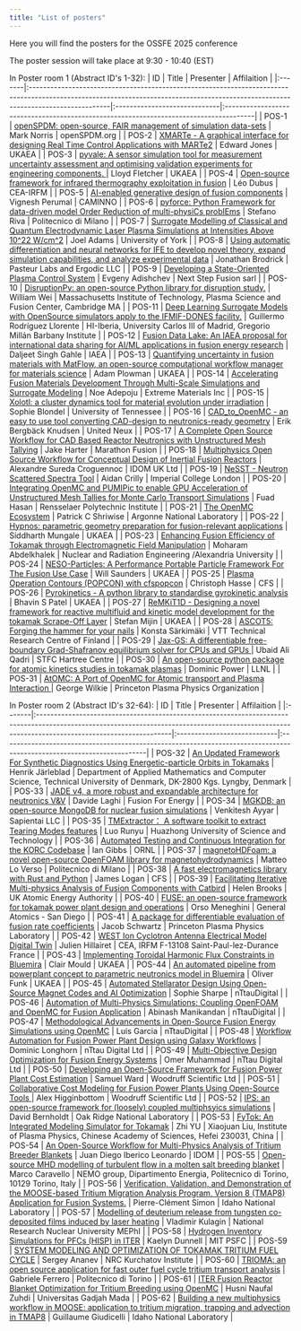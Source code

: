 ```yaml
---
title: "List of posters"
---
```


Here you will find the posters for the OSSFE 2025 conference

The poster session will take place at 9:30 - 10:40 (EST)

In Poster room 1 (Abstract ID's 1-32):
| ID     | Title                                                                                                                                                                             | Presenter                    | Affilaition                                                                           |
|:-------|:----------------------------------------------------------------------------------------------------------------------------------------------------------------------------------|:-----------------------------|:--------------------------------------------------------------------------------------|
| POS-1  | [openSPDM: open-source, FAIR management of simulation data-sets](abstracts/mark-openspdm.md)                                                                                      | Mark Norris                  | openSPDM.org                                                                          |
| POS-2  | [XMARTe - A graphical interface for designing Real Time Control Applications with MARTe2](abstracts/edward-xmarte.md)                                                             | Edward Jones                 | UKAEA                                                                                 |
| POS-3  | [pyvale: A sensor simulation tool for measurement uncertainty assessment and optimising validation experiments for engineering components. ](abstracts/lloyd-pyvale.md)           | Lloyd Fletcher               | UKAEA                                                                                 |
| POS-4  | [Open-source framework for infrared thermography exploitation in fusion](abstracts/léo-open.md)                                                                                   | Léo Dubus                    | CEA-IRFM                                                                              |
| POS-5  | [AI-enabled generative design of fusion components](abstracts/v.-ai.md)                                                                                                           | Vignesh Perumal              | CAMINNO                                                                               |
| POS-6  | [pyforce: Python Framework for data-driven model Order Reduction of multi-physiCs problEms](abstracts/stefano-pyforce.md)                                                         | Stefano Riva                 | Politecnico di Milano                                                                 |
| POS-7  | [Surrogate Modelling of Classical and Quantum Electrodynamic Laser Plasma Simulations at Intensities Above 10^22 W/cm^2](abstracts/joel-surrogate.md)                             | Joel Adams                   | University of York                                                                    |
| POS-8  | [Using automatic differentiation and neural networks for IFE to develop novel theory, expand simulation capabilities, and analyze experimental data](abstracts/jonathan-using.md) | Jonathan Brodrick            | Pasteur Labs and Ergodic LLC                                                          |
| POS-9  | [Developing a State-Oriented Plasma Control System](abstracts/alexander-developing.md)                                                                                            | Evgeny Adishchev             | Next Step Fusion sarl                                                                 |
| POS-10 | [DisruptionPy: an open-source Python library for disruption study.](abstracts/y-disruptionpy.md)                                                                                  | William Wei                  | Massachusetts Institute of Technology, Plasma Science and Fusion Center, Cambridge MA |
| POS-11 | [Deep Learning Surrogate Models with OpenSource simulators apply to the IFMIF-DONES facility.](abstracts/guillermo-deep.md)                                                       | Guillermo Rodríguez Llorente | HI-Iberia, University Carlos III of Madrid, Gregorio Millán Barbany Institute         |
| POS-12 | [Fusion Data Lake: An IAEA proposal for international data sharing for AI/ML applications in fusion energy research](abstracts/daljeet-fusion.md)                                 | Daljeet Singh Gahle          | IAEA                                                                                  |
| POS-13 | [Quantifying uncertainty in fusion materials with MatFlow, an open-source computational workflow manager for materials science](abstracts/adam-quantifying.md)                    | Adam Plowman                 | UKAEA                                                                                 |
| POS-14 | [Accelerating Fusion Materials Development Through Multi-Scale Simulations and Surrogate Modeling](abstracts/noe-accelerating.md)                                                 | Noe Adepoju                  | Extreme Materials Inc                                                                 |
| POS-15 | [Xolotl: a cluster dynamics tool for material evolution under irradiation](abstracts/sophie-xolotl.md)                                                                            | Sophie Blondel               | University of Tennessee                                                               |
| POS-16 | [CAD_to_OpenMC - an easy to use tool converting CAD-design to neutronics-ready geometry](abstracts/erik-cad_to_openmc.md)                                                         | Erik Bergbäck Knudsen        | United Neux                                                                           |
| POS-17 | [A Complete Open Source Workflow for CAD Based Reactor Neutronics with Unstructured Mesh Tallying](abstracts/jake-a.md)                                                           | Jake Harter                  | Marathon Fusion                                                                       |
| POS-18 | [Multiphysics Open Source Workflow for Conceptual Design of Inertial Fusion Reactors](abstracts/alexandre-multiphysics.md)                                                        | Alexandre Sureda Croguennoc  | IDOM UK Ltd                                                                           |
| POS-19 | [NeSST - Neutron Scattered Spectra Tool](abstracts/aidan-nesst.md)                                                                                                                | Aidan Crilly                 | Imperial College London                                                               |
| POS-20 | [Integrating OpenMC and PUMIPic to enable GPU Acceleration of Unstructured Mesh Tallies for Monte Carlo Transport Simulations](abstracts/fuad-integrating.md)                     | Fuad Hasan                   | Rensselaer Polytechnic Institute                                                      |
| POS-21 | [The OpenMC Ecosystem](abstracts/patrick-the.md)                                                                                                                                  | Patrick C Shriwise           | Argonne National Laboratory                                                           |
| POS-22 | [Hypnos: parametric geometry preparation for fusion-relevant applications](abstracts/siddharth-hypnos.md)                                                                         | Siddharth Mungale            | UKAEA                                                                                 |
| POS-23 | [Enhancing Fusion Efficiency of Tokamak through Electromagnetic Field Manipulation](abstracts/moharam-enhancing.md)                                                               | Moharam Abdelkhalek          | Nuclear and Radiation Engineering /Alexandria University                              |
| POS-24 | [NESO-Particles: A Performance Portable Particle Framework For The Fusion Use Case](abstracts/will-neso.md)                                                                       | Will Saunders                | UKAEA                                                                                 |
| POS-25 | [Plasma Operation Contours (POPCON) with cfspopcon](abstracts/devon-plasma.md)                                                                                                    | Christoph Hasse              | CFS                                                                                   |
| POS-26 | [Pyrokinetics - A python library to standardise gyrokinetic analysis](abstracts/bhavin-pyrokinetics.md)                                                                           | Bhavin S Patel               | UKAEA                                                                                 |
| POS-27 | [ReMKiT1D - Designing a novel framework for reactive multifluid and kinetic model development for the tokamak Scrape-Off Layer](abstracts/stefan-remkit1d.md)                     | Stefan Mijin                 | UKAEA                                                                                 |
| POS-28 | [ASCOT5: Forging the hammer for your nails](abstracts/konsta-ascot5.md)                                                                                                           | Konsta Särkimäki             | VTT Technical Research Centre of Finland                                              |
| POS-29 | [Jax-GS: A differentiable free-boundary Grad-Shafranov equilibrium solver for CPUs and GPUs ](abstracts/ubaid-jax.md)                                                             | Ubaid Ali Qadri              | STFC Hartree Centre                                                                   |
| POS-30 | [An open-source python package for atomic kinetics studies in tokamak plasmas](abstracts/dominic-an.md)                                                                           | Dominic Power                | LLNL                                                                                  |
| POS-31 | [AtOMC: A Port of OpenMC for Atomic transport and Plasma Interaction ](abstracts/george-atomc.md)                                                                                 | George Wilkie                | Princeton Plasma Physics Organization                                                 |

In Poster room 2 (Abstract ID's 32-64):
| ID     | Title                                                                                                                                                                                            | Presenter                   | Affilaition                                                                                                           |
|:-------|:-------------------------------------------------------------------------------------------------------------------------------------------------------------------------------------------------|:----------------------------|:----------------------------------------------------------------------------------------------------------------------|
| POS-32 | [An Updated Framework For Synthetic Diagnostics Using Energetic-particle Orbits in Tokamaks](abstracts/henrik-an.md)                                                                             | Henrik Järleblad            | Department of Applied Mathematics and Computer Science, Technical University of Denmark, DK-2800 Kgs. Lyngby, Denmark |
| POS-33 | [JADE v4, a more robust and expandable architecture for neutronics V&V](abstracts/davide-jade.md)                                                                                                | Davide Laghi                | Fusion For Energy                                                                                                     |
| POS-34 | [MGKDB: an open-source MongoDB for nuclear fusion simulations](abstracts/venkitesh-mgkdb.md)                                                                                                     | Venkitesh Ayyar             | Sapientai LLC                                                                                                         |
| POS-35 | [TMExtractor： A software toolkit to extract Tearing Modes features](abstracts/luo-tmextractor：.md)                                                                                               | Luo Runyu                   | Huazhong University of Science and Technology                                                                         |
| POS-36 | [Automated Testing and Continuous Integration for the KORC Codebase](abstracts/ian-automated.md)                                                                                                 | Ian Gibbs                   | ORNL                                                                                                                  |
| POS-37 | [magnetoHDFoam:  a novel open-source OpenFOAM library for magnetohydrodynamics](abstracts/matteo-magnetohdfoam.md)                                                                               | Matteo Lo Verso             | Politecnico di Milano                                                                                                 |
| POS-38 | [A fast electromagnetics library with Rust and Python](abstracts/james-a.md)                                                                                                                     | James Logan                 | CFS                                                                                                                   |
| POS-39 | [Facilitating Iterative Multi-physics Analysis of Fusion Components with Catbird](abstracts/helen-facilitating.md)                                                                               | Helen Brooks                | UK Atomic Energy Authority                                                                                            |
| POS-40 | [FUSE: an open-source framework for tokamak power plant design and operations](abstracts/orso-fuse.md)                                                                                           | Orso Meneghini              | General Atomics - San Diego                                                                                           |
| POS-41 | [A package for differentiable evaluation of fusion rate coefficients](abstracts/j.-a.md)                                                                                                         | Jacob Schwartz              | Princeton Plasma Physics Laboratory                                                                                   |
| POS-42 | [WEST Ion Cyclotron Antenna Electrical Model Digital Twin](abstracts/julien-west.md)                                                                                                             | Julien Hillairet            | CEA, IRFM F-13108 Saint-Paul-lez-Durance France                                                                       |
| POS-43 | [Implementing Toroidal Harmonic Flux Constraints in Bluemira](abstracts/clair-implementing.md)                                                                                                   | Clair Mould                 | UKAEA                                                                                                                 |
| POS-44 | [An automated pipeline from powerplant concept to parametric neutronics model in Bluemira](abstracts/oliver-an.md)                                                                               | Oliver Funk                 | UKAEA                                                                                                                 |
| POS-45 | [Automated Stellarator Design Using Open-Source Magnet Codes and AI Optimization](abstracts/sophie-automated.md)                                                                                 | Sophie Sharpe               | nTtauDigital                                                                                                          |
| POS-46 | [Automation of Multi-Physics Simulations: Coupling OpenFOAM and OpenMC for Fusion Application](abstracts/abinash-automation.md)                                                                  | Abinash Manikandan          | nTtauDigital                                                                                                          |
| POS-47 | [Methodological Advancements in Open-Source Fusion Energy Simulations using OpenMC](abstracts/luis-methodological.md)                                                                            | Luis Garcia                 | nTtauDigital                                                                                                          |
| POS-48 | [Workflow Automation for Fusion Power Plant Design using Galaxy Workflows](abstracts/dom-workflow.md)                                                                                            | Dominic Longhorn            | nTtau Digital Ltd                                                                                                     |
| POS-49 | [Multi-Objective Design Optimization for Fusion Energy Systems](abstracts/omer-multi.md)                                                                                                         | Omer Muhammad               | nTtau Digital Ltd                                                                                                     |
| POS-50 | [Developing an Open-Source Framework for Fusion Power Plant Cost Estimation](abstracts/sam-developing.md)                                                                                        | Samuel Ward                 | Woodruff Scientific Ltd                                                                                               |
| POS-51 | [Collaborative Cost Modeling for Fusion Power Plants Using Open-Source Tools ](abstracts/alex-collaborative.md)                                                                                  | Alex Higginbottom           | Woodruff Scientific Ltd                                                                                               |
| POS-52 | [IPS: an open-source framework for (loosely) coupled multiphsyics simulations](abstracts/david-ips.md)                                                                                           | David Bernholdt             | Oak Ridge National Laboratory                                                                                         |
| POS-53 | [FyTok: An Integrated Modeling Simulator for Tokamak](abstracts/zhi-fytok.md)                                                                                                                    | Zhi YU                      | Xiaojuan Liu,  Institute of Plasma Physics, Chinese Academy of Sciences, Hefei 230031, China                          |
| POS-54 | [An Open-Source Workflow for Multi-Physics Analysis of Tritium Breeder Blankets](abstracts/alexandre-an.md)                                                                                      | Juan Diego Iberico Leonardo | IDOM                                                                                                                  |
| POS-55 | [Open-source MHD modelling of turbulent flow in a molten salt breeding blanket](abstracts/m.-open.md)                                                                                            | Marco Caravello             | NEMO group, Dipartimento Energia, Politecnico di Torino, 10129 Torino, Italy                                          |
| POS-56 | [Verification, Validation, and Demonstration of the MOOSE-based Tritium Migration Analysis Program, Version 8 (TMAP8) Application for Fusion Systems.](abstracts/pierre-clément-verification.md) | Pierre-Clément Simon        | Idaho National Laboratory                                                                                             |
| POS-57 | [Modelling of deuterium release from tungsten co-deposited films induced by laser heating](abstracts/vladimir-modelling.md)                                                                      | Vladimir Kulagin            | National Research Nuclear University MEPhI                                                                            |
| POS-58 | [Hydrogen Inventory Simulations for PFCs (HISP) in ITER](abstracts/kaelyn-hydrogen.md)                                                                                                           | Kaelyn Dunnell              | MIT PSFC                                                                                                              |
| POS-59 | [SYSTEM MODELING AND OPTIMIZATION OF TOKAMAK TRITIUM FUEL CYCLE](abstracts/sergey-system.md)                                                                                                     | Sergey Ananev               | NRC Kurchatov Institute                                                                                               |
| POS-60 | [TRIOMA: an open source application for fast outer fuel cycle tritium transport analysis](abstracts/gabriele-trioma.md)                                                                          | Gabriele Ferrero            | Politecnico di Torino                                                                                                 |
| POS-61 | [ITER Fusion Reactor Blanket Optimization for Tritium Breeding using OpenMC](abstracts/husni-iter.md)                                                                                            | Husni Naufal Zuhdi          | Universitas Gadjah Mada                                                                                               |
| POS-62 | [Building a new multiphysics workflow in MOOSE: application to tritium migration, trapping and advection in TMAP8](abstracts/guillaume-building.md)                                              | Guillaume Giudicelli        | Idaho National Laboratory                                                                                             |

